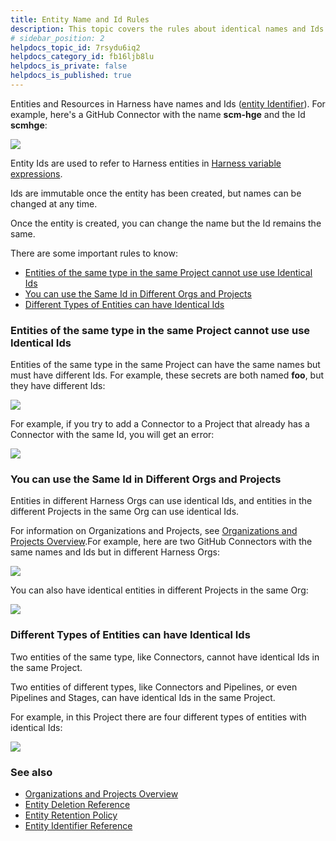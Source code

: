 ```yaml
---
title: Entity Name and Id Rules
description: This topic covers the rules about identical names and Ids for Harness entities.
# sidebar_position: 2
helpdocs_topic_id: 7rsydu6iq2
helpdocs_category_id: fb16ljb8lu
helpdocs_is_private: false
helpdocs_is_published: true
---
```


Entities and Resources in Harness have names and Ids ([entity Identifier](harness-entity-reference.md)). For example, here's a GitHub Connector with the name **scm-hge** and the Id **scmhge**:

![](./static/renaming-entities-and-resources-11.png)

Entity Ids are used to refer to Harness entities in [Harness variable expressions](../12_Variables-and-Expressions/harness-variables.md).

Ids are immutable once the entity has been created, but names can be changed at any time.

Once the entity is created, you can change the name but the Id remains the same.

There are some important rules to know:

* [Entities of the same type in the same Project cannot use use Identical Ids](renaming-entities-and-resources.md#entities-of-the-same-type-in-the-same-project-cannot-use-use-identical-ids)
* [You can use the Same Id in Different Orgs and Projects](renaming-entities-and-resources.md#you-can-use-the-same-id-in-different-orgs-and-projects)
* [Different Types of Entities can have Identical Ids](renaming-entities-and-resources.md#different-types-of-entities-can-have-identical-ids)

### Entities of the same type in the same Project cannot use use Identical Ids

Entities of the same type in the same Project can have the same names but must have different Ids. For example, these secrets are both named **foo**, but they have different Ids:

![](./static/renaming-entities-and-resources-12.png)

For example, if you try to add a Connector to a Project that already has a Connector with the same Id, you will get an error:

![](./static/renaming-entities-and-resources-13.png)

### You can use the Same Id in Different Orgs and Projects

Entities in different Harness Orgs can use identical Ids, and entities in the different Projects in the same Org can use identical Ids.

For information on Organizations and Projects, see [Organizations and Projects Overview](../Account-Structure/organizations-and-projects/projects-and-organizations.md).For example, here are two GitHub Connectors with the same names and Ids but in different Harness Orgs:

![](./static/renaming-entities-and-resources-14.png)

You can also have identical entities in different Projects in the same Org:

![](./static/renaming-entities-and-resources-15.png)

### Different Types of Entities can have Identical Ids

Two entities of the same type, like Connectors, cannot have identical Ids in the same Project.

Two entities of different types, like Connectors and Pipelines, or even Pipelines and Stages, can have identical Ids in the same Project.

For example, in this Project there are four different types of entities with identical Ids:

![](./static/renaming-entities-and-resources-16.png)

### See also

* [Organizations and Projects Overview](../Account-Structure/organizations-and-projects/projects-and-organizations.md)
* [Entity Deletion Reference](entity-deletion-reference.md)
* [Entity Retention Policy](entity-retention-policy.md)
* [Entity Identifier Reference](entity-identifier-reference.md)

